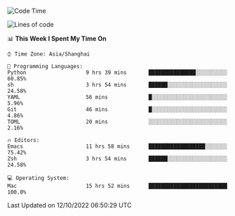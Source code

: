 <!--START_SECTION:waka-->
![Code Time](http://img.shields.io/badge/Code%20Time-909%20hrs%2022%20mins-blue)

![Lines of code](https://img.shields.io/badge/From%20Hello%20World%20I%27ve%20Written-22%20Thousand%20lines%20of%20code-blue)

📊 **This Week I Spent My Time On** 

```text
⌚︎ Time Zone: Asia/Shanghai

💬 Programming Languages: 
Python                   9 hrs 39 mins       ███████████████░░░░░░░░░░   60.85% 
sh                       3 hrs 54 mins       ██████░░░░░░░░░░░░░░░░░░░   24.58% 
YAML                     56 mins             █░░░░░░░░░░░░░░░░░░░░░░░░   5.96% 
Git                      46 mins             █░░░░░░░░░░░░░░░░░░░░░░░░   4.86% 
TOML                     20 mins             ░░░░░░░░░░░░░░░░░░░░░░░░░   2.16%

🔥 Editors: 
Emacs                    11 hrs 58 mins      ██████████████████░░░░░░░   75.42% 
Zsh                      3 hrs 54 mins       ██████░░░░░░░░░░░░░░░░░░░   24.58%

💻 Operating System: 
Mac                      15 hrs 52 mins      █████████████████████████   100.0%

```


 Last Updated on 12/10/2022 06:50:29 UTC
<!--END_SECTION:waka-->
